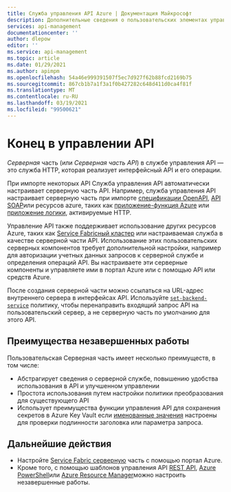 ```yaml
---
title: Служба управления API Azure | Документация Майкрософт
description: Дополнительные сведения о пользовательских элементах управления в API
services: api-management
documentationcenter: ''
author: dlepow
editor: ''
ms.service: api-management
ms.topic: article
ms.date: 01/29/2021
ms.author: apimpm
ms.openlocfilehash: 54a46e999391507f5ec7d927f62b88fcd2169b75
ms.sourcegitcommit: 867cb1b7a1f3a1f0b427282c648d411d0ca4f81f
ms.translationtype: MT
ms.contentlocale: ru-RU
ms.lasthandoff: 03/19/2021
ms.locfileid: "99500621"
---
```

# <a name="backends-in-api-management"></a>Конец в управлении API

*Серверная* часть (или *Серверная часть API*) в службе управления API — это служба HTTP, которая реализует интерфейсный API и его операции.

При импорте некоторых API Служба управления API автоматически настраивает серверную часть API. Например, служба управления API настраивает серверную часть при импорте [спецификации OpenAPI](import-api-from-oas.md), [API SOAP](import-soap-api.md)или ресурсов azure, таких как [приложение-функция Azure](import-function-app-as-api.md) или [приложение логики](import-logic-app-as-api.md), активируемые HTTP.

Управление API также поддерживает использование других ресурсов Azure, таких как [Service Fabricный кластер](how-to-configure-service-fabric-backend.md) или настраиваемая служба в качестве серверной части API. Использование этих пользовательских серверных компонентов требует дополнительной настройки, например для авторизации учетных данных запросов к серверной службе и определения операций API. Вы настраиваете эти серверные компоненты и управляете ими в портал Azure или с помощью API или средств Azure.

После создания серверной части можно ссылаться на URL-адрес внутреннего сервера в интерфейсах API. Используйте [`set-backend-service`](api-management-transformation-policies.md#SetBackendService) политику, чтобы перенаправить входящий запрос API на пользовательский сервер, а не серверную часть по умолчанию для этого API.

## <a name="benefits-of-backends"></a>Преимущества незавершенных работы

Пользовательская Серверная часть имеет несколько преимуществ, в том числе:

* Абстрагирует сведения о серверной службе, повышению удобства использования в API и улучшенном управлении  
* Простота использования путем настройки политики преобразования для существующего API
* Использует преимущества функции управления API для сохранения секретов в Azure Key Vault если [именованные значения](api-management-howto-properties.md) настроены для проверки подлинности заголовка или параметра запроса.

## <a name="next-steps"></a>Дальнейшие действия

* Настройте [Service Fabric серверную](how-to-configure-service-fabric-backend.md) часть с помощью портал Azure.
* Кроме того, с помощью шаблонов управления API [REST API](/rest/api/apimanagement), [Azure PowerShell](/powershell/module/az.apimanagement/new-azapimanagementbackend)или [Azure Resource Manager](../service-fabric/service-fabric-tutorial-deploy-api-management.md)можно настроить незавершенные работы.

